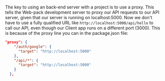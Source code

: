 The key to using an back-end server with a project is to use a proxy. This tells the Web-pack development server to proxy our API requests to our API server, given that our server is running on localhost:5000.
Now we don't have to use a fully qualified URL like `http://localhost:5000/api/hello` to call our API, even though our Client app runs on a different port (3000). This is because of the proxy line you can in the package.json file:
```json
"proxy": {
    "/auth/google": {
      "target": "http://localhost:5000"
    },
    "/api/*": {
      "target": "http://localhost:5000"
    }
  },
```

